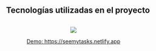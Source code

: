 <div>
  
  <ul align="center">
   <h2 style="display: inline-block">Tecnologías utilizadas en el proyecto</h2>
  </ul>
</div>

<p align="center">
  <a href="https://skillicons.dev">
    <img src="https://skillicons.dev/icons?i=css,html,js,react" />
  </a>
</p>

<p align="center">
  <a href="https://seemytasks.netlify.app" target="_blank">Demo: https://seemytasks.netlify.app</a>
</p>
